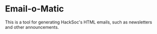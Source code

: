 # Email-o-Matic

This is a tool for generating HackSoc's HTML emails, such as newsletters and
other announcements.
